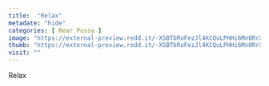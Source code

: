 ```yaml
---
title:  "Relax"
metadate: "hide"
categories: [ Rear Pussy ]
image: "https://external-preview.redd.it/-XSBTbRoFezJl4KCQuLPHHi6Mn0RrXgF6UftUsvPmB8.jpg?auto=webp&s=fd387061fd4afb7afdf0a4bb5c3fe140ac705b0e"
thumb: "https://external-preview.redd.it/-XSBTbRoFezJl4KCQuLPHHi6Mn0RrXgF6UftUsvPmB8.jpg?width=1080&crop=smart&auto=webp&s=10b3ce5e11427d00b089d9a2c19eb34f9f06fda7"
visit: ""
---
```

Relax
